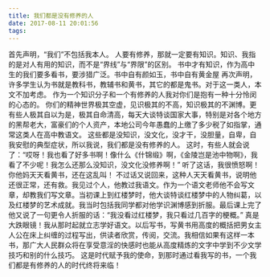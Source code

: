 ```yaml
---
title: 我们都是没有修养的人
date: 2017-08-11 20:01:56
tags:
---
```

首先声明，“我们”不包括我本人。
人要有修养，那就一定要有知识。知识、我指的是对人有用的知识，而不是“界线”与“界限”的区别。
书中才有知识，作为高中生的我们要多看书，要涉猎广泛。书中自有颜如玉，书中自有黄金屋
再次声明，许多学生认为书就是教科书，教辅书和黄书，其它的都是鬼书。对于这一类人，本文不加考虑。
作为一个知识分子和一个有修养的人我对你们是抱有一种十分怜闵的心态的。
你们的精神世界极其空虚，见识极其的不高，知识极其的不渊博。更有些人极其自以为是，极其自命清高，每天大谈特谈国家大事，特别是对各个地方的黑帮老大，富豪们的个人资产，本地公司今年愚蠢的上缴了多少税了如指掌，通常这类人在高中教语文。
这些都是没知识，没文化，没才干，没胆量，自卑，自我安慰的典型症状，所以我说，我们都是没有修养的人。
这时，有些人就会说了：“哎呀！我也看了好多书啊！像什么《什锦缎》啊，《金陵岂是池中物啊》，我看了不少呢！我怎么还那么没知识，没文化没修养啊！”
听了这话，我很愤怒啊！你他妈天天看黄书，还在这乱叫！
不过话又说回来，这种人天天看黄书，说明他还很正常，还有救。我见过个人，他教过我语文。作为一个语文老师他不会写文章，却教我们写文章。当初课上到红楼梦时，他大谈特谈红楼梦中的人物纠葛，以及红楼梦的艺术成就。我当时包括我同学都对他学识渊博感到折服。最后课上完了他又说了一句更令人折服的话：“我没看过红楼梦，我只看过几百字的梗概。”
真是大跌眼镜！我从那时起就立志学好语文。以后写书，写黄书用高度的概括把男女主人公在床上纠缠的过程写出，供读者欣赏，传阅，交流。我相信如果有这样一本书，那广大人民群众将在享受意淫的快感时也能从高度精炼的文字中学到不少文学技巧和别的什么技巧。
这是时代赋予我的使命，到那时通过看我写的书，一个我们都是有修养的人的时代终将来临！